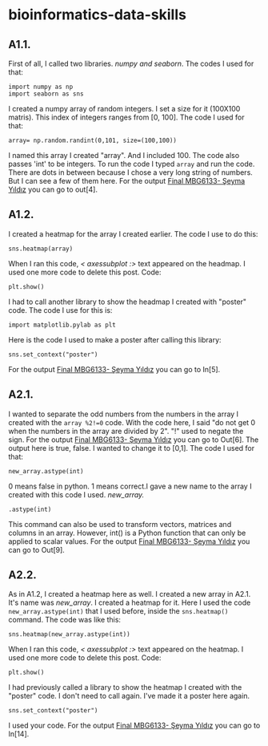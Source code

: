 # bioinformatics-data-skills

## A1.1. 
First of all, I called two libraries. *numpy and seaborn*.
The codes I used for that:     
```
import numpy as np
import seaborn as sns
```
I created a numpy array of random integers. I set a size for it (100X100 matris). This index of integers ranges from [0, 100].
The code I used for that:
```
array= np.random.randint(0,101, size=(100,100))
```
I named this array I created "array". And I included 100. The code also passes 'int' to be integers.
To run the code I typed ```array``` and run the code.
There are dots in between because I chose a very long string of numbers. But I can see a few of them here. For the output [Final MBG6133- Şeyma Yıldız](https://github.com/seymayldz/bioinformatics-data-skills/blob/9ac366576abdc8fa49000b269de82be689f7bde4/Final%20MBG6133-%20%C5%9Eeyma%20YILDIZ.ipynb) you can go to out[4].

## A1.2.

I created a heatmap for the array I created earlier. The code I use to do this:
```
sns.heatmap(array)
```
When I ran this code, *< axessubplot :>* text appeared on the headmap. I used one more code to delete this post. Code: 
```
plt.show()
```
I had to call another library to show the headmap I created with "poster" code. The code I use for this is: 
```
import matplotlib.pylab as plt
```
Here is the code I used to make a poster after calling this library: 
```
sns.set_context("poster")
```
For the output [Final MBG6133- Şeyma Yıldız](https://github.com/seymayldz/bioinformatics-data-skills/blob/9ac366576abdc8fa49000b269de82be689f7bde4/Final%20MBG6133-%20%C5%9Eeyma%20YILDIZ.ipynb) you can go to In[5]. 

## A2.1. 

I wanted to separate the odd numbers from the numbers in the array I created with the ```array %2!=0``` code. With the code here, I said "do not get 0 when the numbers in the array are divided by 2". "!" used to negate the sign. For the output [Final MBG6133- Şeyma Yıldız](https://github.com/seymayldz/bioinformatics-data-skills/blob/9ac366576abdc8fa49000b269de82be689f7bde4/Final%20MBG6133-%20%C5%9Eeyma%20YILDIZ.ipynb) you can go to Out[6]. 
The output here is true, false. I wanted to change it to [0,1]. The code I used for that: 
```
new_array.astype(int)
``` 
0 means false in python. 1 means correct.I gave a new name to the array I created with this code I used. *new_array.*  
```
.astype(int)
``` 
This command can also be used to transform vectors, matrices and columns in an array. However, int() is a Python function that can only be applied to scalar values. For the output [Final MBG6133- Şeyma Yıldız](https://github.com/seymayldz/bioinformatics-data-skills/blob/9ac366576abdc8fa49000b269de82be689f7bde4/Final%20MBG6133-%20%C5%9Eeyma%20YILDIZ.ipynb) you can go to Out[9]. 

## A2.2. 

As in A1.2, I created a heatmap here as well. I created a new array in A2.1. It's name was *new_array*. I created a heatmap for it. Here I used the code ```new_array.astype(int)``` that I used before, inside the ```sns.heatmap()``` command. The code was like this: 
```
sns.heatmap(new_array.astype(int))
``` 
When I ran this code, *< axessubplot :>* text appeared on the heatmap. I used one more code to delete this post. Code: 
```
plt.show()
``` 
I had previously called a library to show the heatmap I created with the "poster" code. I don't need to call again. I've made it a poster here again. 
```
sns.set_context("poster")
``` 
I used your code.  For the output [Final MBG6133- Şeyma Yıldız](https://github.com/seymayldz/bioinformatics-data-skills/blob/9ac366576abdc8fa49000b269de82be689f7bde4/Final%20MBG6133-%20%C5%9Eeyma%20YILDIZ.ipynb) you can go to In[14]. 



